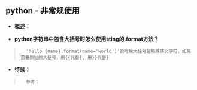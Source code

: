 ## python - 非常规使用
- **概述：**
>
>
>
>

- **python字符串中包含大括号时怎么使用sting的.format方法？**
>       'hello {name}.format(name='world')'的时候大括号是特殊转义字符，如果需要原始的大括号，用{{代替{, 用}}代替}
>
>
>
>
>
>
>
>
>
>
>
>
>
>
>
>
>
>
>
>
>
>

- **待续：**
>       参考：
>
>
>
>
>
>
>
>
>
>
>
>
>
>
>
>
>
>
>
>
